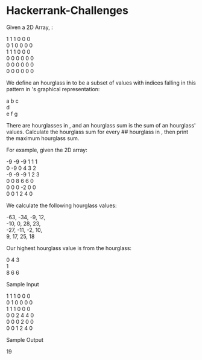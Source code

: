 # Hackerrank-Challenges
Given a  2D Array, :

1 1 1 0 0 0  
0 1 0 0 0 0  
1 1 1 0 0 0  
0 0 0 0 0 0  
0 0 0 0 0 0  
0 0 0 0 0 0  
  
We define an hourglass in  to be a subset of values with indices falling in this pattern in 's graphical representation:

a b c  
  d  
e f g  
  
There are  hourglasses in , and an hourglass sum is the sum of an hourglass' values. Calculate the hourglass sum for every ## hourglass in , then print the maximum hourglass sum.

For example, given the 2D array:

-9 -9 -9  1 1 1   
 0 -9  0  4 3 2  
-9 -9 -9  1 2 3  
 0  0  8  6 6 0  
 0  0  0 -2 0 0  
 0  0  1  2 4 0  
   
We calculate the following  hourglass values:

-63, -34, -9, 12,   
-10, 0, 28, 23,   
-27, -11, -2, 10,   
9, 17, 25, 18  
  
Our highest hourglass value is  from the hourglass:  

0 4 3  
  1  
8 6 6  
  

Sample Input

1 1 1 0 0 0  
0 1 0 0 0 0  
1 1 1 0 0 0  
0 0 2 4 4 0  
0 0 0 2 0 0  
0 0 1 2 4 0  

Sample Output

19  



